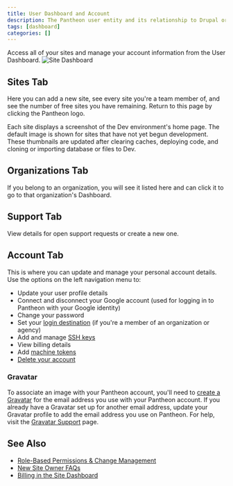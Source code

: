 ```yaml
---
title: User Dashboard and Account
description: The Pantheon user entity and its relationship to Drupal or WordPress sites, teams, and organizations.
tags: [dashboard]
categories: []
---
```


Access all of your sites and manage your account information from the User Dashboard.
![Site Dashboard](/source/docs/assets/images/dashboard/pantheon-user-dashboard.png)

## Sites Tab
Here you can add a new site, see every site you're a team member of, and see the number of free sites you have remaining. Return to this page by clicking the Pantheon logo.

Each site displays a screenshot of the Dev environment's home page. The default image is shown for sites that have not yet begun development. These thumbnails are updated after clearing caches, deploying code, and cloning or importing database or files to Dev.

## Organizations Tab
If you belong to an organization, you will see it listed here and can click it to go to that organization's Dashboard.

## Support Tab
View details for open support requests or create a new one.

## Account Tab
This is where you can update and manage your personal account details. Use the options on the left navigation menu to:

- Update your user profile details
- Connect and disconnect your Google account (used for logging in to Pantheon with your Google identity)
- Change your password
- Set your [login destination](https://dashboard.pantheon.io/users/#account/login-destination) (if you're a member of an organization or agency)
- Add and manage [SSH keys](/docs/ssh-keys/)
- View billing details
- Add [machine tokens](/docs/machine-tokens/)
- [Delete your account](/docs/delete-account/)

### Gravatar
To associate an image with your Pantheon account, you'll need to [create a Gravatar](https://en.gravatar.com/) for the email address you use with your Pantheon account. If you already have a Gravatar set up for another email address, update your Gravatar profile to add the email address you use on Pantheon. For help, visit the [Gravatar Support](https://gravatar.com/support/) page.


## See Also
- [Role-Based Permissions & Change Management](/docs/change-management/)
- [New Site Owner FAQs](/docs/site-owner-faq/)
- [Billing in the Site Dashboard](/docs/site-billing/)
